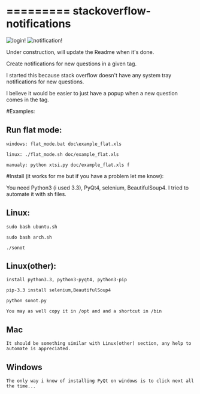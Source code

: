 =========
stackoverflow-notifications
=========

![login!](https://raw.github.com/papaloizouc/stackoverflow-notifications/master/doc/login.png "login")
![notification!](https://raw.github.com/papaloizouc/stackoverflow-notifications/master/doc/sonot.png "notification")

Under construction, will update the Readme when it's done.

Create notifications for new questions in a given tag.

I started this because stack overflow doesn't have any system tray notifications for new questions.

I believe it would be easier to just have a popup when a new question comes in the tag.

#Examples:

Run flat mode:
---

    windows: flat_mode.bat doc\example_flat.xls

    linux: ./flat_mode.sh doc/example_flat.xls

    manualy: python xtsi.py doc/example_flat.xls f


#Install (it works for me but if you have a problem let me know):

You need Python3 (i used 3.3), PyQt4, selenium, BeautifulSoup4. I tried to automate it with sh files.

Linux:
---

    sudo bash ubuntu.sh

    sudo bash arch.sh

    ./sonot


Linux(other):
---

    install python3.3, python3-pyqt4, python3-pip

    pip-3.3 install selenium,BeautifulSoup4

    python sonot.py

    You may as well copy it in /opt and and a shortcut in /bin

Mac
---

    It should be something similar with Linux(other) section, any help to automate is appreciated.


Windows
---

    The only way i know of installing PyQt on windows is to click next all the time...
